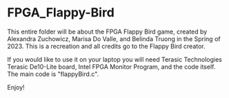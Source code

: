 # FPGA_Flappy-Bird

This entire folder will be about the FPGA Flappy Bird game, created by Alexandra Zuchowicz, Marisa Do Valle, and Belinda Truong in the Spring of 2023. This is a recreation and all credits go to the Flappy Bird creator.

If you would like to use it on your laptop you will need Terasic Technologies Terasic De10-Lite board, Intel FPGA Monitor Program, and the code itself. The main code is "flappyBird.c".

Enjoy!
